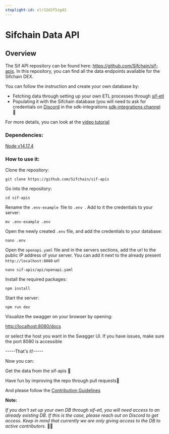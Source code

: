 ```yaml
---
stoplight-id: xlr12d2f5zgd2
---
```


# Sifchain Data API

## Overview
The Sif API repository can be found here: https://github.com/Sifchain/sif-apis. In this repository, you can find all the data endpoints available for the Sifchain DEX.

You can follow the instruction and create your own database by:
- Fetching data through setting up your own ETL processes through [sif-etl](https://github.com/Sifchain/sif-etl)
- Populating it with the Sifchain database (you will need to ask for credentials on [Discord](https://discord.gg/ZSw72wxF)
in the sdk-integrations [sdk-integrations channel](https://discord.gg/KWaJGzaZ) :mage:	

For more details, you can look at the [video tutorial](https://www.youtube.com/watch?v=2AzXeJ8xNMA&t=461s)
### Dependencies:
[Node v14.17.4](https://nodejs.org/en/blog/release/v14.17.4)


### How to use it:

Clone the repository:
```
git clone https://github.com/Sifchain/sif-apis
```

Go into the repository: 
```
cd sif-apis
```


Rename the ```.env-example ```file to ```.env ```.  Add to it the credentials to your server:
```
mv .env-example .env
```
Open the newly created ```.env``` file, and add the credentials to your database:
```
nano .env
```
Open the ```openapi.yaml``` file and in the servers sections, add the url to the public IP address of your server. 
You can add it next to the already present  ```http://localhost:8080``` url

```
nano sif-apis/api/openapi.yaml
```


Install the required packages:
```
npm install
```

Start the server:

```
npm run dev
```

Visualize the swagger on your browser by opening:

[http://localhost:8080/docs](http://localhost:8080/docs)


or select the host you want in the Swagger UI. If you have issues, make sure the port 8080 is accessible


-----That's it!-----

Now you can:


Get the data from the sif-apis :crystal_ball:


Have fun by improving the repo through pull requests:muscle:


And please follow the [Contribution Guidelines](https://github.com/Sifchain/sif-apis/blob/master/contribution_guidelines.md)

**Note:**

*If you don't set up your own DB through sif-etl, you will need access to an already existing DB. 
If this is the case, please reach out on Discord to get access. Keep in mind that currently we are only giving access to the DB to active contributors.* :fairy_woman:
